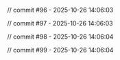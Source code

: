 
// commit #96 - 2025-10-26 14:06:03

// commit #97 - 2025-10-26 14:06:03

// commit #98 - 2025-10-26 14:06:04

// commit #99 - 2025-10-26 14:06:04
